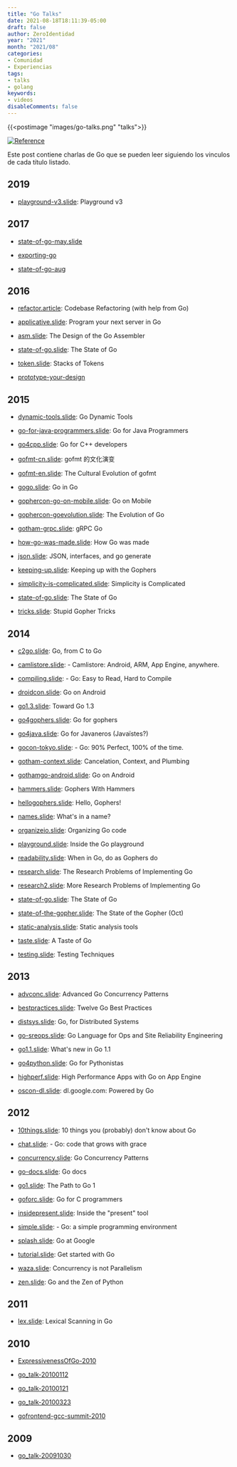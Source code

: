 ```yaml
---
title: "Go Talks"
date: 2021-08-18T18:11:39-05:00
draft: false
author: ZeroIdentidad
year: "2021"
month: "2021/08"
categories:
- Comunidad
- Experiencias
tags:
- talks
- golang
keywords:
- videos
disableComments: false
---
```


{{<postimage "images/go-talks.png" "talks">}}

[![Reference](https://pkg.go.dev/badge/golang.org/x/talks.svg)](https://pkg.go.dev/golang.org/x/talks)

Este post contiene charlas de Go que se pueden leer siguiendo los vinculos de cada título listado.

<!--more-->

## 2019

- [playground-v3.slide](https://talks.golang.org/2019/playground-v3/playground-v3.slide): Playground v3

## 2017

- [state-of-go-may.slide](https://talks.golang.org/2017/state-of-go-may.slide)

- [exporting-go](https://talks.golang.org/2017/exporting-go.pdf)

- [state-of-go-aug](https://talks.golang.org/2017/state-of-go-aug.pdf)

## 2016

- [refactor.article](https://talks.golang.org/2016/refactor.article): Codebase Refactoring (with help from Go)

- [applicative.slide](https://talks.golang.org/2016/applicative.slide): Program your next server in Go

- [asm.slide](https://talks.golang.org/2016/asm.slide): The Design of the Go Assembler

- [state-of-go.slide](https://talks.golang.org/2016/state-of-go.slide): The State of Go

- [token.slide](https://talks.golang.org/2016/token.slide): Stacks of Tokens

- [prototype-your-design](https://talks.golang.org/2016/prototype-your-design.pdf)


## 2015

- [dynamic-tools.slide](https://talks.golang.org/2015/dynamic-tools.slide): Go Dynamic Tools

- [go-for-java-programmers.slide](https://talks.golang.org/2015/go-for-java-programmers.slide): Go for Java Programmers

- [go4cpp.slide](https://talks.golang.org/2015/go4cpp.slide): Go for C++ developers

- [gofmt-cn.slide](https://talks.golang.org/2015/gofmt-cn.slide): gofmt 的文化演变

- [gofmt-en.slide](https://talks.golang.org/2015/gofmt-en.slide): The Cultural Evolution of gofmt

- [gogo.slide](https://talks.golang.org/2015/gogo.slide): Go in Go

- [gophercon-go-on-mobile.slide](https://talks.golang.org/2015/gophercon-go-on-mobile.slide): Go on Mobile

- [gophercon-goevolution.slide](https://talks.golang.org/2015/gophercon-goevolution.slide): The Evolution of Go

- [gotham-grpc.slide](https://talks.golang.org/2015/gotham-grpc.slide): gRPC Go

- [how-go-was-made.slide](https://talks.golang.org/2015/how-go-was-made.slide): How Go was made

- [json.slide](https://talks.golang.org/2015/json.slide): JSON, interfaces, and go generate

- [keeping-up.slide](https://talks.golang.org/2015/keeping-up.slide): Keeping up with the Gophers

- [simplicity-is-complicated.slide](https://talks.golang.org/2015/simplicity-is-complicated.slide): Simplicity is Complicated

- [state-of-go.slide](https://talks.golang.org/2015/state-of-go.slide): The State of Go

- [tricks.slide](https://talks.golang.org/2015/tricks.slide): Stupid Gopher Tricks


## 2014

- [c2go.slide](https://talks.golang.org/2014/c2go.slide): Go, from C to Go

- [camlistore.slide](https://talks.golang.org/2014/camlistore.slide): - Camlistore: Android, ARM, App Engine, anywhere.

- [compiling.slide](https://talks.golang.org/2014/compiling.slide): - Go: Easy to Read, Hard to Compile

- [droidcon.slide](https://talks.golang.org/2014/droidcon.slide): Go on Android

- [go1.3.slide](https://talks.golang.org/2014/go1.3.slide): Toward Go 1.3

- [go4gophers.slide](https://talks.golang.org/2014/go4gophers.slide): Go for gophers

- [go4java.slide](https://talks.golang.org/2014/go4java.slide): Go for Javaneros (Javaïstes?)

- [gocon-tokyo.slide](https://talks.golang.org/2014/gocon-tokyo.slide): - Go: 90% Perfect, 100% of the time.

- [gotham-context.slide](https://talks.golang.org/2014/gotham-context.slide): Cancelation, Context, and Plumbing

- [gothamgo-android.slide](https://talks.golang.org/2014/gothamgo-android.slide): Go on Android

- [hammers.slide](https://talks.golang.org/2014/hammers.slide): Gophers With Hammers

- [hellogophers.slide](https://talks.golang.org/2014/hellogophers.slide): Hello, Gophers!

- [names.slide](https://talks.golang.org/2014/names.slide): What's in a name?

- [organizeio.slide](https://talks.golang.org/2014/organizeio.slide): Organizing Go code

- [playground.slide](https://talks.golang.org/2014/playground.slide): Inside the Go playground

- [readability.slide](https://talks.golang.org/2014/readability.slide): When in Go, do as Gophers do

- [research.slide](https://talks.golang.org/2014/research.slide): The Research Problems of Implementing Go

- [research2.slide](https://talks.golang.org/2014/research2.slide): More Research Problems of Implementing Go

- [state-of-go.slide](https://talks.golang.org/2014/state-of-go.slide): The State of Go

- [state-of-the-gopher.slide](https://talks.golang.org/2014/state-of-the-gopher.slide): The State of the Gopher (Oct)

- [static-analysis.slide](https://talks.golang.org/2014/static-analysis.slide): Static analysis tools

- [taste.slide](https://talks.golang.org/2014/taste.slide): A Taste of Go

- [testing.slide](https://talks.golang.org/2014/testing.slide): Testing Techniques

## 2013

- [advconc.slide](https://talks.golang.org/2013/advconc.slide): Advanced Go Concurrency Patterns

- [bestpractices.slide](https://talks.golang.org/2013/bestpractices.slide): Twelve Go Best Practices

- [distsys.slide](https://talks.golang.org/2013/distsys.slide): Go, for Distributed Systems

- [go-sreops.slide](https://talks.golang.org/2013/go-sreops.slide): Go Language for Ops and Site Reliability Engineering

- [go1.1.slide](https://talks.golang.org/2013/go1.1.slide): What's new in Go 1.1

- [go4python.slide](https://talks.golang.org/2013/go4python.slide): Go for Pythonistas

- [highperf.slide](https://talks.golang.org/2013/highperf.slide): High Performance Apps with Go on App Engine

- [oscon-dl.slide](https://talks.golang.org/2013/oscon-dl.slide): dl.google.com: Powered by Go

## 2012

- [10things.slide](https://talks.golang.org/2012/10things.slide): 10 things you (probably) don't know about Go

- [chat.slide](https://talks.golang.org/2012/chat.slide): - Go: code that grows with grace

- [concurrency.slide](https://talks.golang.org/2012/concurrency.slide): Go Concurrency Patterns

- [go-docs.slide](https://talks.golang.org/2012/go-docs.slide): Go docs

- [go1.slide](https://talks.golang.org/2012/go1.slide): The Path to Go 1

- [goforc.slide](https://talks.golang.org/2012/goforc.slide): Go for C programmers

- [insidepresent.slide](https://talks.golang.org/2012/insidepresent.slide): Inside the "present" tool

- [simple.slide](https://talks.golang.org/2012/simple.slide): - Go: a simple programming environment

- [splash.slide](https://talks.golang.org/2012/splash.slide): Go at Google

- [tutorial.slide](https://talks.golang.org/2012/tutorial.slide): Get started with Go

- [waza.slide](https://talks.golang.org/2012/waza.slide): Concurrency is not Parallelism

- [zen.slide](https://talks.golang.org/2012/zen.slide): Go and the Zen of Python

## 2011

- [lex.slide](https://talks.golang.org/2011/lex.slide): Lexical Scanning in Go

## 2010

- [ExpressivenessOfGo-2010](https://talks.golang.org/2010/ExpressivenessOfGo-2010.pdf)

- [go_talk-20100112](https://talks.golang.org/2010/go_talk-20100112.html)

- [go_talk-20100121](https://talks.golang.org/2010/go_talk-20100121.html)

- [go_talk-20100323](https://talks.golang.org/2010/go_talk-20100323.html)

- [gofrontend-gcc-summit-2010](https://talks.golang.org/2010/gofrontend-gcc-summit-2010.pdf)

## 2009

- [go_talk-20091030](https://talks.golang.org/2009/go_talk-20091030.pdf)